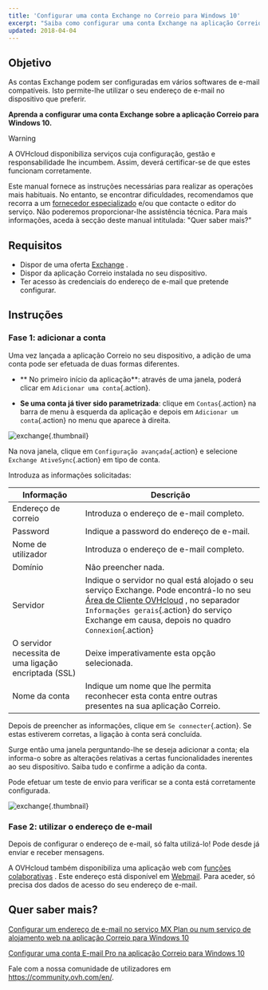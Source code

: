 ```yaml
---
title: 'Configurar uma conta Exchange no Correio para Windows 10'
excerpt: "Saiba como configurar uma conta Exchange na aplicação Correio para Windows 10"
updated: 2018-04-04
---
```


## Objetivo

As contas Exchange podem ser configuradas em vários softwares de e-mail compatíveis. Isto permite-lhe utilizar o seu endereço de e-mail no dispositivo que preferir.

**Aprenda a configurar uma conta Exchange sobre a aplicação Correio para Windows 10.**

> [!warning]
>
> A OVHcloud disponibiliza serviços cuja configuração, gestão e responsabilidade lhe incumbem. Assim, deverá certificar-se de que estes funcionam corretamente.
> 
> Este manual fornece as instruções necessárias para realizar as operações mais habituais. No entanto, se encontrar dificuldades, recomendamos que recorra a um [fornecedor especializado](https://partner.ovhcloud.com/pt/) e/ou que contacte o editor do serviço. Não poderemos proporcionar-lhe assistência técnica. Para mais informações, aceda à secção deste manual intitulada: "Quer saber mais?"
> 

## Requisitos

- Dispor de uma oferta [Exchange](/links/web/emails) .
- Dispor da aplicação Correio instalada no seu dispositivo.
- Ter acesso às credenciais do endereço de e-mail que pretende configurar.

## Instruções

### Fase 1: adicionar a conta

Uma vez lançada a aplicação Correio no seu dispositivo, a adição de uma conta pode ser efetuada de duas formas diferentes.

- ** No primeiro início da aplicação**: através de uma janela, poderá clicar em `Adicionar uma conta`{.action}.

- **Se uma conta já tiver sido parametrizada**: clique em `Contas`{.action} na barra de menu à esquerda da aplicação e depois em `Adicionar um conta`{.action} no menu que aparece à direita.

![exchange](images/configuration-mail-windows-step1.png){.thumbnail}

Na nova janela, clique em `Configuração avançada`{.action} e selecione `Exchange AtiveSync`{.action} em tipo de conta.

Introduza as informações solicitadas:

|Informação| Descrição|
|---|---|
|Endereço de correio | Introduza o endereço de e-mail completo.|
|Password | Indique a password do endereço de e-mail.|
|Nome de utilizador | Introduza o endereço de e-mail completo.|
|Domínio | Não preencher nada.|
|Servidor | Indique o servidor no qual está alojado o seu serviço Exchange. Pode encontrá-lo no seu [Área de Cliente OVHcloud](/links/manager) , no separador `Informações gerais`{.action} do serviço Exchange em causa, depois no quadro `Connexion`{.action}|
|O servidor necessita de uma ligação encriptada (SSL) | Deixe imperativamente esta opção selecionada.|
|Nome da conta | Indique um nome que lhe permita reconhecer esta conta entre outras presentes na sua aplicação Correio.|

Depois de preencher as informações, clique em `Se connecter`{.action}. Se estas estiverem corretas, a ligação à conta será concluída.

Surge então uma janela perguntando-lhe se deseja adicionar a conta; ela informa-o sobre as alterações relativas a certas funcionalidades inerentes ao seu dispositivo. Saiba tudo e confirme a adição da conta.

Pode efetuar um teste de envio para verificar se a conta está corretamente configurada.

![exchange](images/configuration-mail-windows-exchange-step2.png){.thumbnail}

### Fase 2: utilizar o endereço de e-mail

Depois de configurar o endereço de e-mail, só falta utilizá-lo! Pode desde já enviar e receber mensagens.

A OVHcloud também disponibiliza uma aplicação web com [funções colaborativas](/links/web/emails) . Este endereço está disponível em [Webmail](/links/web/email). Para aceder, só precisa dos dados de acesso do seu endereço de e-mail.

## Quer saber mais?

[Configurar um endereço de e-mail no serviço MX Plan ou num serviço de alojamento web na aplicação Correio para Windows 10](/pages/web_cloud/email_and_collaborative_solutions/mx_plan/how_to_configure_windows_10) 

[Configurar uma conta E-mail Pro na aplicação Correio para Windows 10](/pages/web_cloud/email_and_collaborative_solutions/email_pro/how_to_configure_windows_10) 

Fale com a nossa comunidade de utilizadores em <https://community.ovh.com/en/>.